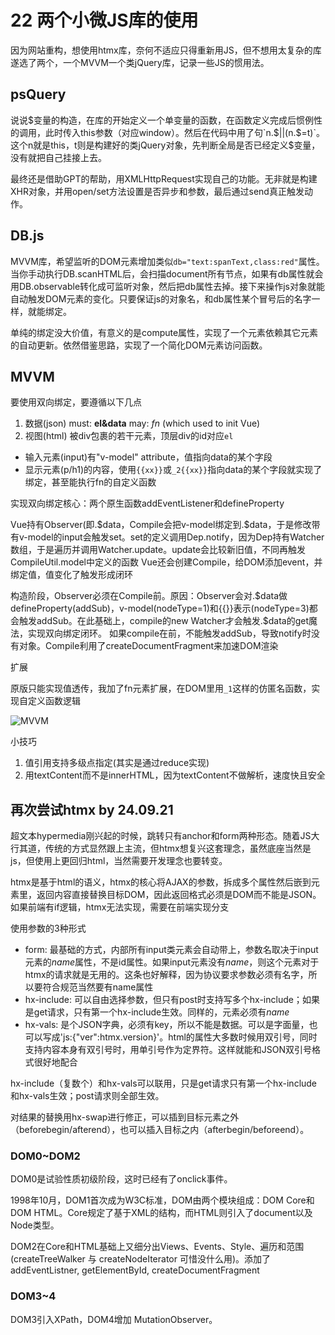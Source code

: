 # 22 两个小微JS库的使用

因为网站重构，想使用htmx库，奈何不适应只得重新用JS，但不想用太复杂的库遂选了两个，一个MVVM一个类jQuery库，记录一些JS的惯用法。

## psQuery

说说$变量的构造，在库的开始定义一个单变量的函数，在函数定义完成后惯例性的调用，此时传入this参数（对应window）。然后在代码中用了句`n.$||(n.$=t)`。这个n就是this，t则是构建好的类jQuery对象，先判断全局是否已经定义$变量，没有就把自己挂接上去。

最终还是借助GPT的帮助，用XMLHttpRequest实现自己的功能。无非就是构建XHR对象，并用open/set方法设置是否异步和参数，最后通过send真正触发动作。

## DB.js

MVVM库，希望监听的DOM元素增加类似`db="text:spanText,class:red"`属性。当你手动执行DB.scanHTML后，会扫描document所有节点，如果有db属性就会用DB.observable转化成可监听对象，然后把db属性去掉。接下来操作js对象就能自动触发DOM元素的变化。只要保证js的对象名，和db属性某个冒号后的名字一样，就能绑定。

单纯的绑定没大价值，有意义的是compute属性，实现了一个元素依赖其它元素的自动更新。依然借鉴思路，实现了一个简化DOM元素访问函数。

## MVVM

要使用双向绑定，要遵循以下几点

1. 数据(json) must: **el&data** may: *fn* (which used to init Vue)
2. 视图(html) 被div包裹的若干元素，顶层div的id对应`el`
  - 输入元素(input)有"v-model" attribute，值指向data的某个字段
  - 显示元素(p/h1)的内容，使用`{{xx}}`或`_2{{xx}}`指向data的某个字段就实现了绑定，甚至能执行fn的自定义函数

实现双向绑定核心：两个原生函数addEventListener和defineProperty

Vue持有Observer(即.\$data，Compile会把v-model绑定到.\$data，于是修改带有v-model的input会触发set。set的定义调用Dep.notify，因为Dep持有Watcher数组，于是遍历并调用Watcher.update。update会比较新旧值，不同再触发CompileUtil.model中定义的函数
Vue还会创建Compile，给DOM添加event，并绑定值，值变化了触发形成闭环

构造阶段，Observer必须在Compile前。原因：Observer会对.\$data做defineProperty(addSub)，v-model(nodeType=1)和{{}}表示(nodeType=3)都会触发addSub。在此基础上，compile的new Watcher才会触发.\$data的get魔法，实现双向绑定闭环。
如果compile在前，不能触发addSub，导致notify时没有对象。Compile利用了createDocumentFragment来加速DOM渲染

扩展

原版只能实现值透传，我加了fn元素扩展，在DOM里用`_1`这样的仿匿名函数，实现自定义函数逻辑

![MVVM](/img/mvvm.png)

小技巧

1. 值引用支持多级点指定(其实是通过reduce实现)
2. 用textContent而不是innerHTML，因为textContent不做解析，速度快且安全

## 再次尝试htmx by 24.09.21

超文本hypermedia刚兴起的时候，跳转只有anchor和form两种形态。随着JS大行其道，传统的方式显然跟上主流，但htmx想复兴这套理念，虽然底座当然是js，但使用上更回归html，当然需要开发理念也要转变。

htmx是基于html的语义，htmx的核心将AJAX的参数，拆成多个属性然后嵌到元素里，返回内容直接替换目标DOM，因此返回格式必须是DOM而不能是JSON。如果前端有if逻辑，htmx无法实现，需要在前端实现分支

使用参数的3种形式

* form: 最基础的方式，内部所有input类元素会自动带上，参数名取决于input元素的*name*属性，不是id属性。如果input元素没有*name*，则这个元素对于htmx的请求就是无用的。这条也好解释，因为协议要求参数必须有名字，所以要符合规范当然要有name属性
* hx-include: 可以自由选择参数，但只有post时支持写多个hx-include；如果是get请求，只有第一个hx-include生效。同样的，元素必须有*name*
* hx-vals: 是个JSON字典，必须有key，所以不能是数据。可以是字面量，也可以写成'js:{"ver":htmx.version}'。html的属性大多数时候用双引号，同时支持内容本身有双引号时，用单引号作为定界符。这样就能和JSON双引号格式很好地配合

hx-include（复数个）和hx-vals可以联用，只是get请求只有第一个hx-include和hx-vals生效；post请求则全部生效。

对结果的替换用hx-swap进行修正，可以插到目标元素之外（beforebegin/afterend），也可以插入目标之内（afterbegin/beforeend）。

### DOM0~DOM2

DOM0是试验性质初级阶段，这时已经有了onclick事件。

1998年10月，DOM1首次成为W3C标准，DOM由两个模块组成：DOM Core和DOM HTML。Core规定了基于XML的结构，而HTML则引入了document以及Node类型。

DOM2在Core和HTML基础上又细分出Views、Events、Style、遍历和范围(createTreeWalker 与 createNodeIterator 可惜没什么用)。添加了addEventListner, getElementById, createDocumentFragment

### DOM3~4

DOM3引入XPath，DOM4增加 MutationObserver。
